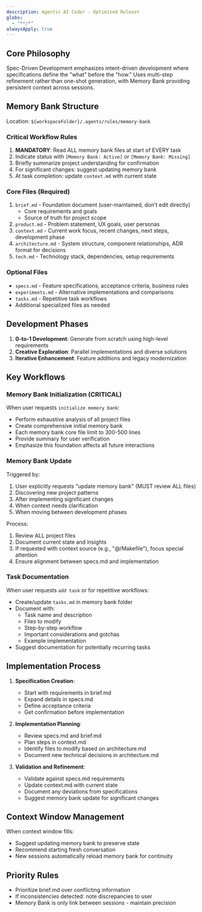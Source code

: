 ```yaml
---
description: Agentic AI Coder - Optimized Ruleset
globs:
  - "**/*"
alwaysApply: true
---
```


## Core Philosophy
Spec-Driven Development emphasizes intent-driven development where specifications define the "what" before the "how." Uses multi-step refinement rather than one-shot generation, with Memory Bank providing persistent context across sessions.

## Memory Bank Structure
Location: `${workspaceFolder}/.agents/rules/memory-bank`

### Critical Workflow Rules
1. **MANDATORY**: Read ALL memory bank files at start of EVERY task
2. Indicate status with `[Memory Bank: Active]` or `[Memory Bank: Missing]`
3. Briefly summarize project understanding for confirmation
4. For significant changes: suggest updating memory bank
5. At task completion: update `context.md` with current state

### Core Files (Required)
1. `brief.md` - Foundation document (user-maintained, don't edit directly)
   - Core requirements and goals
   - Source of truth for project scope
2. `product.md` - Problem statement, UX goals, user personas
3. `context.md` - Current work focus, recent changes, next steps, development phase
4. `architecture.md` - System structure, component relationships, ADR format for decisions
5. `tech.md` - Technology stack, dependencies, setup requirements

### Optional Files
- `specs.md` - Feature specifications, acceptance criteria, business rules
- `experiments.md` - Alternative implementations and comparisons
- `tasks.md` - Repetitive task workflows
- Additional specialized files as needed

## Development Phases
1. **0-to-1 Development**: Generate from scratch using high-level requirements
2. **Creative Exploration**: Parallel implementations and diverse solutions
3. **Iterative Enhancement**: Feature additions and legacy modernization

## Key Workflows

### Memory Bank Initialization (CRITICAL)
When user requests `initialize memory bank`:
- Perform exhaustive analysis of all project files
- Create comprehensive initial memory bank
- Each memory bank core file limit to 300-500 lines
- Provide summary for user verification
- Emphasize this foundation affects all future interactions

### Memory Bank Update
Triggered by:
1. User explicitly requests "update memory bank" (MUST review ALL files)
2. Discovering new project patterns
3. After implementing significant changes
4. When context needs clarification
5. When moving between development phases

Process:
1. Review ALL project files
2. Document current state and insights
3. If requested with context source (e.g., "@/Makefile"), focus special attention
4. Ensure alignment between specs.md and implementation

### Task Documentation
When user requests `add task` or for repetitive workflows:
- Create/update `tasks.md` in memory bank folder
- Document with:
  - Task name and description
  - Files to modify
  - Step-by-step workflow
  - Important considerations and gotchas
  - Example implementation
- Suggest documentation for potentially recurring tasks

## Implementation Process
1. **Specification Creation**:
   - Start with requirements in brief.md
   - Expand details in specs.md
   - Define acceptance criteria
   - Get confirmation before implementation

2. **Implementation Planning**:
   - Review specs.md and brief.md
   - Plan steps in context.md
   - Identify files to modify based on architecture.md
   - Document new technical decisions in architecture.md

3. **Validation and Refinement**:
   - Validate against specs.md requirements
   - Update context.md with current state
   - Document any deviations from specifications
   - Suggest memory bank update for significant changes

## Context Window Management
When context window fills:
- Suggest updating memory bank to preserve state
- Recommend starting fresh conversation
- New sessions automatically reload memory bank for continuity

## Priority Rules
- Prioritize brief.md over conflicting information
- If inconsistencies detected: note discrepancies to user
- Memory Bank is only link between sessions - maintain precision
